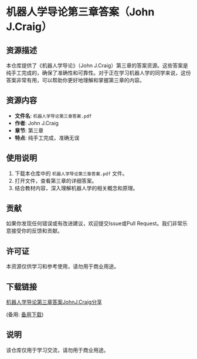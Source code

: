 # 机器人学导论第三章答案（John J.Craig）

## 资源描述

本仓库提供了《机器人学导论》（John J.Craig）第三章的答案资源。这些答案是纯手工完成的，确保了准确性和可靠性。对于正在学习机器人学的同学来说，这份答案非常有用，可以帮助你更好地理解和掌握第三章的内容。

## 资源内容

- **文件名**: `机器人学导论第三章答案.pdf`
- **作者**: John J.Craig
- **章节**: 第三章
- **特点**: 纯手工完成，准确无误

## 使用说明

1. 下载本仓库中的 `机器人学导论第三章答案.pdf` 文件。
2. 打开文件，查看第三章的详细答案。
3. 结合教材内容，深入理解机器人学的相关概念和原理。

## 贡献

如果你发现任何错误或有改进建议，欢迎提交Issue或Pull Request。我们非常乐意接受你的反馈和贡献。

## 许可证

本资源仅供学习和参考使用，请勿用于商业用途。

## 下载链接
[机器人学导论第三章答案JohnJ.Craig分享](https://pan.quark.cn/s/12c85d95d612) 

(备用: [备用下载](https://pan.baidu.com/s/16C__ZnWsYwW-mnB6Hh-yAw?pwd=1234))

## 说明

该仓库仅用于学习交流，请勿用于商业用途。
